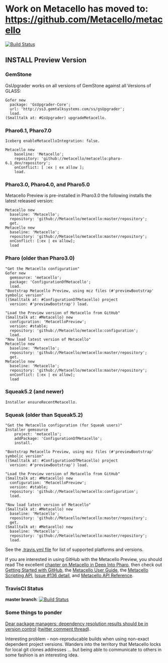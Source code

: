 # Work on Metacello has moved to: https://github.com/Metacello/metacello

[![Build Status](https://github.com/dalehenrich/metacello-work/actions/workflows/ci.yml/badge.svg?branch=master)](https://github.com/dalehenrich/metacello-work/actions/workflows/ci.yml)

## INSTALL Preview Version

### GemStone
GsUpgrader works on all versions of GemStone against all Versions of GLASS:

```Smalltalk
Gofer new
  package: 'GsUpgrader-Core';
  url: 'http://ss3.gemtalksystems.com/ss/gsUpgrader';
  load.
(Smalltalk at: #GsUpgrader) upgradeMetacello.
```

### Pharo6.1, Pharo7.0

```Smalltalk
Iceberg enableMetacelloIntegration: false.

Metacello new
    baseline: 'Metacello';
    repository: 'github://metacello/metacello:pharo-6.1_dev/repository';
    onConflict: [ :ex | ex allow ];
    load.
 ```

### Pharo3.0, Pharo4.0, and Pharo5.0
Metacello Preview  is pre-installed in Pharo3.0 the following installs the latest released version:

```Smalltalk
Metacello new
  baseline: 'Metacello';
  repository: 'github://Metacello/metacello:master/repository';
  get.
Metacello new
  baseline: 'Metacello';
  repository: 'github://Metacello/metacello:master/repository';
  onConflict: [:ex | ex allow];
  load
```

### Pharo (older than Pharo3.0)

```Smalltalk
"Get the Metacello configuration"
Gofer new
  gemsource: 'metacello';
  package: 'ConfigurationOfMetacello';
  load.
"Bootstrap Metacello Preview, using mcz files (#'previewBootstrap' symbolic version"
((Smalltalk at: #ConfigurationOfMetacello) project 
  version: #'previewBootstrap') load.

"Load the Preview version of Metacello from GitHub"
(Smalltalk at: #Metacello) new
  configuration: 'MetacelloPreview';
  version: #stable;
  repository: 'github://Metacello/metacello:configuration';
  load.
"Now load latest version of Metacello"
Metacello new
  baseline: 'Metacello';
  repository: 'github://Metacello/metacello:master/repository';
  get.
Metacello new
  baseline: 'Metacello';
  repository: 'github://Metacello/metacello:master/repository';
  onConflict: [:ex | ex allow];
  load
```

### Squeak5.2 (and newer)

```Smalltalk
Installer ensureRecentMetacello.
```

### Squeak (older than Squeak5.2)

```Smalltalk
"Get the Metacello configuration (for Squeak users)"
Installer gemsource
    project: 'metacello';
    addPackage: 'ConfigurationOfMetacello';
    install.

"Bootstrap Metacello Preview, using mcz files (#'previewBootstrap' symbolic version"
((Smalltalk at: #ConfigurationOfMetacello) project 
  version: #'previewBootstrap') load.

"Load the Preview version of Metacello from GitHub"
(Smalltalk at: #Metacello) new
  configuration: 'MetacelloPreview';
  version: #stable;
  repository: 'github://Metacello/metacello:configuration';
  load.

"Now load latest version of Metacello"
(Smalltalk at: #Metacello) new
  baseline: 'Metacello';
  repository: 'github://Metacello/metacello:master/repository';
  get.
(Smalltalk at: #Metacello) new
  baseline: 'Metacello';
  repository: 'github://Metacello/metacello:master/repository';
  load.
```


See the [.travis.yml file](./.travis.yml) for list of supported platforms and versions.

If you are interested in using GitHub with the Metacello Preview, you should read The excellent [chapter on Metacello in Deep Into Pharo][5], then check out 
[Getting Started with GitHub][1], the [Metacello User Guide][2], the [Metacello Scripting API][3], [Issue #136 detail][4], and [Metacello API Reference][8].

### TravisCI Status
**master branch**: [![Build Status](https://travis-ci.org/Metacello/metacello.svg?branch=master)](https://travis-ci.org/Metacello/metacello)

### Some things to ponder 
[Dear package managers: dependency resolution results should be in version control][6] ([twitter comment thread][7]).

Interesting problem - non-reproducable builds when using non-exact dependent project versions. Wanders into the territory that Metacello locks for local git clones addresses ... but being able to communicate to others in some fashion is an interesting idea. 

[1]: docs/GettingStartedWithGitHub.md
[2]: docs/MetacelloUserGuide.md
[3]: docs/MetacelloScriptingAPI.md
[4]: docs/Issue_136Detail.md
[5]: http://pharobooks.gforge.inria.fr/PharoByExampleTwo-Eng/latest/Metacello.pdf
[6]: https://blog.ometer.com/2017/01/10/dear-package-managers-dependency-resolution-results-should-be-in-version-control/
[7]: https://twitter.com/migueldeicaza/status/868450752347480064
[8]: docs/APIReference.md


